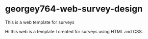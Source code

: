 # georgey764-web-survey-design
This is a web template for surveys

Hi this web is a template I created for surveys using HTML and CSS.
